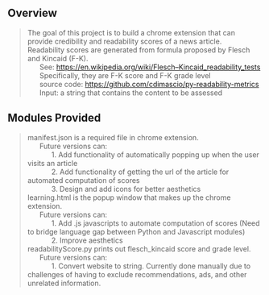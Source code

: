## Overview
> The goal of this project is to build a chrome extension that can provide credibility and readability scores of a news article. <br/>
> Readability scores are generated from formula proposed by Flesch and Kincaid (F-K).<br/>
> &nbsp;&nbsp;&nbsp;&nbsp;&nbsp;&nbsp;See: https://en.wikipedia.org/wiki/Flesch–Kincaid_readability_tests<br/>
> &nbsp;&nbsp;&nbsp;&nbsp;&nbsp;&nbsp;Specifically, they are F-K score and F-K grade level<br/>
> &nbsp;&nbsp;&nbsp;&nbsp;&nbsp;&nbsp;source code: https://github.com/cdimascio/py-readability-metrics<br/>
> &nbsp;&nbsp;&nbsp;&nbsp;&nbsp;&nbsp;Input: a string that contains the content to be assessed<br/>

## Modules Provided
> manifest.json is a required file in chrome extension.<br/>
> &nbsp;&nbsp;&nbsp;&nbsp;&nbsp;&nbsp;Future versions can:<br/>
> &nbsp;&nbsp;&nbsp;&nbsp;&nbsp;&nbsp;&nbsp;&nbsp;&nbsp;&nbsp;&nbsp;&nbsp;1. Add functionality of automatically popping up when the user visits an article<br/>
> &nbsp;&nbsp;&nbsp;&nbsp;&nbsp;&nbsp;&nbsp;&nbsp;&nbsp;&nbsp;&nbsp;&nbsp;2. Add functionality of getting the url of the article for automated computation of scores<br/>
> &nbsp;&nbsp;&nbsp;&nbsp;&nbsp;&nbsp;&nbsp;&nbsp;&nbsp;&nbsp;&nbsp;&nbsp;3. Design and add icons for better aesthetics<br/>
> learning.html is the popup window that makes up the chrome extension.<br/>
> &nbsp;&nbsp;&nbsp;&nbsp;&nbsp;&nbsp;Future versions can:<br/>
> &nbsp;&nbsp;&nbsp;&nbsp;&nbsp;&nbsp;&nbsp;&nbsp;&nbsp;&nbsp;&nbsp;&nbsp;1. Add .js javascripts to automate computation of scores (Need to bridge language gap between Python and Javascript modules)<br/>
> &nbsp;&nbsp;&nbsp;&nbsp;&nbsp;&nbsp;&nbsp;&nbsp;&nbsp;&nbsp;&nbsp;&nbsp;2. Improve aesthetics<br/>
> readabilityScore.py prints out flesch_kincaid score and grade level.<br/>
> &nbsp;&nbsp;&nbsp;&nbsp;&nbsp;&nbsp;Future versions can:<br/>
> &nbsp;&nbsp;&nbsp;&nbsp;&nbsp;&nbsp;&nbsp;&nbsp;&nbsp;&nbsp;&nbsp;&nbsp;1. Convert website to string. Currently done manually due to challenges of having to exclude  recommendations, ads, and other unrelated information.<br/>
